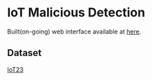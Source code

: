 # IoT Malicious Detection

Built(on-going) web interface available at [here](https://apphiawang.github.io/paper-dashboard-angular/#/dashboard).

## Dataset
[IoT23](https://www.stratosphereips.org/datasets-iot23)
